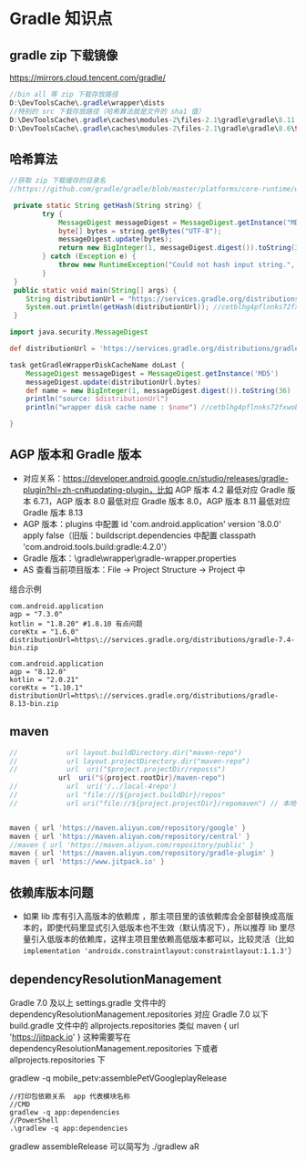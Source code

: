 # Gradle 知识点

## gradle zip 下载镜像
https://mirrors.cloud.tencent.com/gradle/

```java
//bin all 等 zip 下载存放路径
D:\DevToolsCache\.gradle\wrapper\dists
//特别的 src 下载存放路径（哈希算法就是文件的 sha1 值）
D:\DevToolsCache\.gradle\caches\modules-2\files-2.1\gradle\gradle\8.11.1\9c644d15409b381dbb7955662d16d55acf90e909\gradle-8.11.1-src.zip
D:\DevToolsCache\.gradle\caches\modules-2\files-2.1\gradle\gradle\8.6\992d01a52586a897215f4a816bf303e30367606b\gradle-8.6-src.zip
```

## 哈希算法
```java
//获取 zip 下载缓存的目录名
//https://github.com/gradle/gradle/blob/master/platforms/core-runtime/wrapper-shared/src/main/java/org/gradle/wrapper/PathAssembler.java

 private static String getHash(String string) {
        try {
            MessageDigest messageDigest = MessageDigest.getInstance("MD5");
            byte[] bytes = string.getBytes("UTF-8");
            messageDigest.update(bytes);
            return new BigInteger(1, messageDigest.digest()).toString(36);
        } catch (Exception e) {
            throw new RuntimeException("Could not hash input string.", e);
        }
 }
 public static void main(String[] args) {
    String distributionUrl = "https://services.gradle.org/distributions/gradle-8.12-bin.zip";
    System.out.println(getHash(distributionUrl)); //cetblhg4pflnnks72fxwobvgv
 }
```

```groovy
import java.security.MessageDigest

def distributionUrl = 'https://services.gradle.org/distributions/gradle-8.12-bin.zip'

task getGradleWrapperDiskCacheName doLast {
    MessageDigest messageDigest = MessageDigest.getInstance('MD5')
    messageDigest.update(distributionUrl.bytes)
    def name = new BigInteger(1, messageDigest.digest()).toString(36)
    println("source: $distributionUrl")
    println("wrapper disk cache name : $name") //cetblhg4pflnnks72fxwobvgv

}
```

## AGP 版本和 Gradle 版本
- 对应关系：https://developer.android.google.cn/studio/releases/gradle-plugin?hl=zh-cn#updating-plugin，比如 AGP 版本 4.2 最低对应 Gradle 版本 6.7.1，AGP 版本 8.0 最低对应 Gradle 版本 8.0，AGP 版本 8.11 最低对应 Gradle 版本 8.13
- AGP 版本：plugins 中配置 id 'com.android.application' version '8.0.0' apply false（旧版：buildscript.dependencies 中配置 classpath 'com.android.tools.build:gradle:4.2.0'）
- Gradle 版本：\gradle\wrapper\gradle-wrapper.properties
- AS 查看当前项目版本：File -> Project Structure -> Project 中

组合示例
```shell
com.android.application 
agp = "7.3.0"
kotlin = "1.8.20" #1.8.10 有点问题
coreKtx = "1.6.0"
distributionUrl=https\://services.gradle.org/distributions/gradle-7.4-bin.zip
```

```shell
com.android.application 
agp = "8.12.0"
kotlin = "2.0.21"
coreKtx = "1.10.1"
distributionUrl=https\://services.gradle.org/distributions/gradle-8.13-bin.zip
```

## maven
```groovy
//            url layout.buildDirectory.dir("maven-repo")
//            url layout.projectDirectory.dir("maven-repo")
//            url  uri("$project.projectDir/reposss")
            url  uri("${project.rootDir}/maven-repo")
//            url  uri('/../local-4repo')
//            url "file:///${project.buildDir}/repos"
//            url uri("file://${project.projectDir}/repomaven") // 本地仓库路径


maven { url 'https://maven.aliyun.com/repository/google' }
maven { url 'https://maven.aliyun.com/repository/central' }
//maven { url 'https://maven.aliyun.com/repository/public' }
maven { url 'https://maven.aliyun.com/repository/gradle-plugin' }
maven { url 'https://www.jitpack.io' }
```


## 依赖库版本问题
- 如果 lib 库有引入高版本的依赖库 ，那主项目里的该依赖库会全部替换成高版本的，即使代码里显式引入低版本也不生效（默认情况下），所以推荐 lib 里尽量引入低版本的依赖库，这样主项目里依赖高低版本都可以，比较灵活（比如 `implementation 'androidx.constraintlayout:constraintlayout:1.1.3'`）





## dependencyResolutionManagement
Gradle 7.0 及以上 settings.gradle 文件中的 dependencyResolutionManagement.repositories 对应 Gradle 7.0 以下 build.gradle 文件中的 allprojects.repositories
类似 maven { url 'https://jitpack.io' } 这种需要写在 dependencyResolutionManagement.repositories 下或者 allprojects.repositories 下



gradlew -q  mobile_petv:assemblePetVGoogleplayRelease

```shell
//打印包依赖关系  app 代表模块名称
//CMD
gradlew -q app:dependencies
//PowerShell
.\gradlew -q app:dependencies
```


gradlew assembleRelease 可以简写为 ./gradlew aR